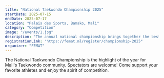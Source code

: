 ```yaml
---
title: "National Taekwondo Championship 2025"
startDate: 2025-07-15
endDate: 2025-07-17
location: "Palais des Sports, Bamako, Mali"
category: "Competition"
image: "/events/1.jpg"
description: "The annual national championship brings together the best Taekwondo athletes from across Mali. Join us for three days of competition, camaraderie, and celebration of martial arts."
registrationLink: "https://femat.ml/register/championship-2025"
organizer: "FEMAT"
---
```


The National Taekwondo Championship is the highlight of the year for Mali's Taekwondo community. Spectators are welcome! Come support your favorite athletes and enjoy the spirit of competition. 